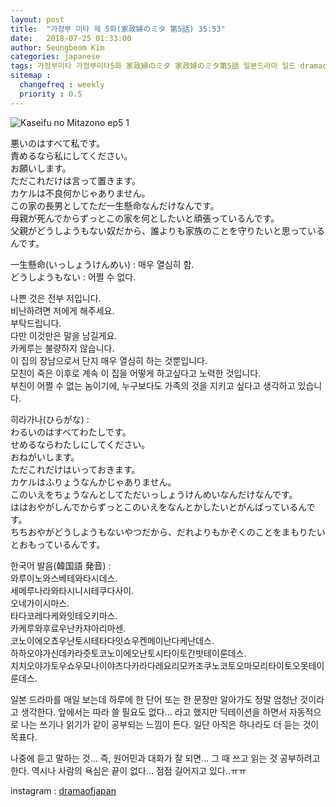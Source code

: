 ```yaml
---
layout: post
title:  "가정부 미타 제 5화(家政婦のミタ 第5話) 35:53"
date:   2018-07-25 01:33:00
author: Seungbeom Kim
categories: japanese
tags: 가정부미타 가정부미타5화 家政婦のミタ 家政婦のミタ第5話 일본드라마 일드 dramaofjapan 일본어공부
sitemap :
  changefreq : weekly
  priority : 0.5
---
```


<img src="{{ site.baseurl }}/assets/japanese/kaseifu_no_mita_5_1.jpg" title="Kaseifu no Mitazono ep5 1" class="post-image">

悪いのはすべて私です。<br>
責めるなら私にしてください。<br>
お願いします。<br>
ただこれだけは言って置きます。<br>
カケルは不良何かじゃありません。<br>
この家の長男としてただ一生懸命なんだけなんです。<br>
母親が死んでからずっとこの家を何としたいと頑張っているんです。<br>
父親がどうしようもない奴だから、誰よりも家族のことを守りたいと思っているんです。<br>

一生懸命(いっしょうけんめい) : 매우 열심히 함.<br>
どうしようもない : 어쩔 수 없다.<br>

나쁜 것은 전부 저입니다.<br>
비난하려면 저에게 해주세요.<br>
부탁드립니다.<br>
다만 이것만은 말을 남길게요.<br>
카케루는 불량하지 않습니다.<br>
이 집의 장남으로서 단지 매우 열심히 하는 것뿐입니다.<br>
모친이 죽은 이후로 계속 이 집을 어떻게 하고싶다고 노력한 것입니다.<br>
부친이 어쩔 수 없는 놈이기에, 누구보다도 가족의 것을 지키고 싶다고 생각하고 있습니다.

히라가나(ひらがな) : <br>わるいのはすべてわたしです。<br>
せめるならわたしにしてください。<br>
おねがいします。<br>
ただこれだけはいっておきます。<br>
カケルはふりょうなんかじゃありません。<br>
このいえをちょうなんとしてただいっしょうけんめいなんだけなんです。<br>
ははおやがしんでからずっとこのいえをなんとかしたいとがんばっているんです。<br>
ちちおやがどうしようもないやつだから、だれよりもかぞくのことをまもりたいとおもっているんです。

한국어 발음(韓国語 発音) : <br>와루이노와스베테와타시데스.<br>
세메루나라와타시니시테쿠다사이.<br>
오네가이시마스.<br>
타다코레다케와잇테오키마스.<br>
카케루와후료우난카쟈아리마센.<br>
코노이에오쵸우난토시테타다잇쇼우켄메이난다케난데스.<br>
하하오야가신데카라즛토코노이에오난토시타이토간밧테이룬데스.<br>
치치오야가토우쇼우모나이야츠다카라다레요리모카조쿠노코토오마모리타이토오못테이룬데스.

일본 드라마를 매일 보는데 하루에 한 단어 또는 한 문장만 알아가도 정말 엄청난 것이라고 생각한다.
앞에서는 따라 쓸 필요도 없다... 라고 했지만 딕테이션을 하면서 자동적으로 나는 쓰기나 읽기가 같이 공부되는 느낌이 든다. 일단 아직은 하나라도 더 듣는 것이 목표다.

나중에 듣고 말하는 것... 즉, 원어민과 대화가 잘 되면... 그 때 쓰고 읽는 것 공부하려고 한다.
역시나 사람의 욕심은 끝이 없다... 점점 길어지고 있다..ㅠㅠ

instagram : [dramaofjapan](https://www.instagram.com/p/Bkkc31eDxkk/?taken-by=dramaofjapan)
